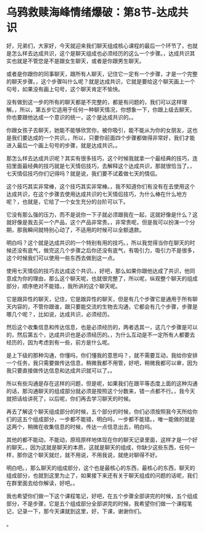 # 乌鸦救赎海峰情绪爆破：第8节-达成共识

好，兄弟们，大家好，今天就迎来我们聊天组成核心课程的最后一个环节了，也就是怎么样去达成共识，这个是聊天组成也必须经历的这么一个步骤。，达成共识其实也就是不管您是不是跟女生聊天，或者是你跟男生聊天。

或者是你跟你的同事聊天，跟所有人聊天，记住它一定有一个步骤，才是一个完整的聊天步骤。，这个步骤叫什么呢？就是达成共识，它就是要给这个聊天画上一个句号，如果没有画上句号，这个聊天肯定不愉快。

没有做到这一步的所有的聊天都是不完整的，都是有问题的，我们可以这样理解。，所以，第五步它适用于任何一种聊天情况，你想象一下，你跟上级去聊天，你也要跟他达成一个意识的统一，这个是达成共识的。。

你跟女孩子去聊天，她能不能够欣赏你，被你吸引，能不能从为你的女朋友，这也是我们要达成的一个共识。，所以，只要你前面四个步骤都做得非常好，我们才能进入最后一个画上句号的步骤，就是达成共识。。

那怎么样去达成共识呢？其实有很多技巧，这个时候我就拿一个最经典的技巧，连招里面最经典的技巧就是七天情侣技巧，去解释这个达成共识，那就很恰当了。，七天情侣技巧你们记得吗？就是说，我们要不试着做七天的情侣。

这个技巧其实非常棒，这个技巧其实非常棒。，我不知道你们有没有在去使用这个达成共识，在这个步骤去使用达成共识的七天情侣技巧，为什么棒在什么地方呢？，也就是，它给了一个女生充分的台阶可以下。

它没有那么强的压力，而不是说你一下子就必须跟我在一起，这就好像是什么？这就好像是我去买一个产品，这个产品非常贵。，非常贵呢，但是我可以扮演一个分期，那我瞬间就特别心动了，不适用的时候可以全额退款。

明白吗？这个就是达成共识的一个特别有用的技巧。，所以我觉得当你在聊天的时候还没有底气，做完这几个步骤之后你还没有底气，有吸引力，吸引力不是很多，这个时候我们可以使用一些东西去做到这一点。

使用七天情侣的技巧去达成这个共识。，好吧，那么如果你跟他达成了共识，他同意成为你的理由，那么这个聊天呢，也就很完整了，所以呢，纵观整个聊天的组成部分，顺序绝对不能错。，我所讲的这个聊天呢。

它是跟异性的聊天，记住，它是跟异性的聊天，但是有几个步骤它是通用于所有聊天内容的，不管你跟谁，跟只要能交流的生物去沟通，它都会有几个步骤，步骤是哪几个呢？，比如说，达成共识，必须经历。

然后这个收集信息和传达信息，也是必须经历的，两者选其一，这几个步骤是可以的，然后第五个，达成共识也是必须经历的。，为什么互动是不一定所有人都要去经历的，因为考虑到有一些，前方是什么呢。

是上下级的那种沟通，你懂吗，你们懂我的意思吗？，就不需要互动，我给你安排一个任务，我只需要做传达信息，稍微我都不用管，好吧，稍微我都可以审，因为我只要直接做传达信息和达成共识就可以了。。

所以有些沟通是存在这样的问题，但是呢，如果我们在跟平等态度上面的这种沟通的话，那沟通聊天的组成部分就必须是按照这个分数来，错一点都不行。，我今天就把话给讲死了，以后呢，你们再去学习聊天的时候。

再去了解这个聊天组成部分的时候，五个部分的时候，你们必须按照我今天所给你们的这五个组成部分，一步都不能错，明白吗，一步都不能错。，唯一能做的就是这两个，稍微在收集信息的时候，传达一点信息出去，明白吗。

其他的都不能动，不能动，原班原样地体现在你的聊天记录里面，这样才是一个好的聊天。，因为这就是聊天的本质，这就是聊天的组成，你缺少这些东西，任何一样，那你这个聊天就烂，就不用说，不用我说，就绝对聊得不好。

明白吧。，那么聊天的组成部分，这个也是最核心的东西，最核心的东西，聊天的组成部分，也就到这里为止了，如果接下来还有关于聊天组成的问题的话呢，我们在群里面去给你解读，好吧。。

我也希望你们做一下这个课程笔记，好吧，在五个步骤全部讲完的时候，五个组成部分，不是步骤，它是五个组成部分全部讲完的时候，我希望你们做一个课程笔记，记录一下，那今天课就到这里，好，下课，谢谢你们。

。